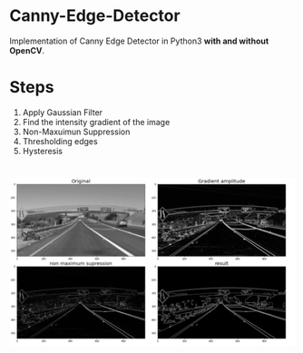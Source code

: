 # Canny-Edge-Detector
Implementation of Canny Edge Detector in Python3 **with and without OpenCV**.

# Steps
1. Apply Gaussian Filter
2. Find the intensity gradient of the image
3. Non-Maxuimun Suppression
4. Thresholding edges
5. Hysteresis

# 

![](./demo.jpg)
